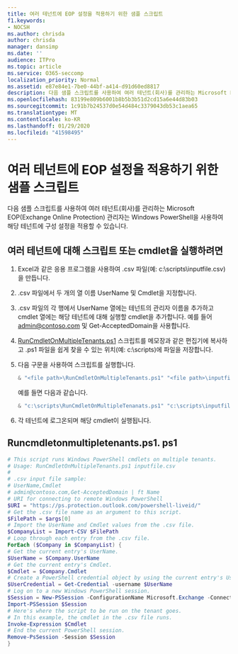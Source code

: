 ```yaml
---
title: 여러 테넌트에 EOP 설정을 적용하기 위한 샘플 스크립트
f1.keywords:
- NOCSH
ms.author: chrisda
author: chrisda
manager: dansimp
ms.date: ''
audience: ITPro
ms.topic: article
ms.service: O365-seccomp
localization_priority: Normal
ms.assetid: e87e84e1-7be0-44bf-a414-d91d60ed8817
description: 다음 샘플 스크립트를 사용하여 여러 테넌트(회사)를 관리하는 Microsoft EOP(Exchange Online Protection) 관리자는 Windows PowerShell을 사용하여 해당 테넌트에 구성 설정을 적용할 수 있습니다.
ms.openlocfilehash: 83199e809b6001b8b5b3b51d2cd15a6e44d83b03
ms.sourcegitcommit: 1c91b7b24537d0e54d484c3379043db53c1aea65
ms.translationtype: MT
ms.contentlocale: ko-KR
ms.lasthandoff: 01/29/2020
ms.locfileid: "41598495"
---
```

# <a name="sample-script-for-applying-eop-settings-to-multiple-tenants"></a>여러 테넌트에 EOP 설정을 적용하기 위한 샘플 스크립트

다음 샘플 스크립트를 사용하여 여러 테넌트(회사)를 관리하는 Microsoft EOP(Exchange Online Protection) 관리자는 Windows PowerShell을 사용하여 해당 테넌트에 구성 설정을 적용할 수 있습니다.

## <a name="to-run-a-script-or-cmdlet-on-multiple-tenants"></a>여러 테넌트에 대해 스크립트 또는 cmdlet을 실행하려면

1. Excel과 같은 응용 프로그램을 사용하여 .csv 파일(예: c:\scripts\inputfile.csv)을 만듭니다.

2. .csv 파일에서 두 개의 열 이름 UserName 및 Cmdlet을 지정합니다.

3. .csv 파일의 각 행에서 UserName 열에는 테넌트의 관리자 이름을 추가하고 cmdlet 열에는 해당 테넌트에 대해 실행할 cmdlet을 추가합니다. 예를 들어 admin@contoso.com 및 Get-AcceptedDomain을 사용합니다.

4. [RunCmdletOnMultipleTenants.ps1](#runcmdletonmultipletenantsps1) 스크립트를 메모장과 같은 편집기에 복사하고 .ps1 파일을 쉽게 찾을 수 있는 위치(예: c:\scripts)에 파일을 저장합니다.

5. 다음 구문을 사용하여 스크립트를 실행합니다.

   ```Powershell
   & "<file path>\RunCmdletOnMultipleTenants.ps1" "<file path>\inputfile.csv"
   ```

   예를 들면 다음과 같습니다.

   ```Powershell
   & "c:\scripts\RunCmdletOnMultipleTenanats.ps1" "c:\scripts\inputfile.csv"
   ```

6. 각 테넌트에 로그온되며 해당 cmdlet이 실행됩니다.

## <a name="runcmdletonmultipletenantsps1"></a>Runcmdletonmultipletenants.ps1. ps1

```Powershell
# This script runs Windows PowerShell cmdlets on multiple tenants.
# Usage: RunCmdletOnMultipleTenants.ps1 inputfile.csv
#
# .csv input file sample:
# UserName,Cmdlet
# admin@contoso.com,Get-AcceptedDomain | ft Name
# URI for connecting to remote Windows PowerShell
$URI = "https://ps.protection.outlook.com/powershell-liveid/"
# Get the .csv file name as an argument to this script.
$FilePath = $args[0]
# Import the UserName and Cmdlet values from the .csv file.
$CompanyList = Import-CSV $FilePath
# Loop through each entry from the .csv file.
ForEach ($Company in $CompanyList) {
# Get the current entry's UserName.
$UserName = $Company.UserName
# Get the current entry's Cmdlet.
$Cmdlet = $Company.Cmdlet
# Create a PowerShell credential object by using the current entry's UserName. Prompt for the password.
$UserCredential = Get-Credential -username $UserName
# Log on to a new Windows PowerShell session.
$Session = New-PSSession -ConfigurationName Microsoft.Exchange -ConnectionUri $URI -Credential $UserCredential -Authentication Basic -AllowRedirection
Import-PSSession $Session
# Here's where the script to be run on the tenant goes.
# In this example, the cmdlet in the .csv file runs.
Invoke-Expression $Cmdlet
# End the current PowerShell session.
Remove-PsSession -Session $Session
}
```
